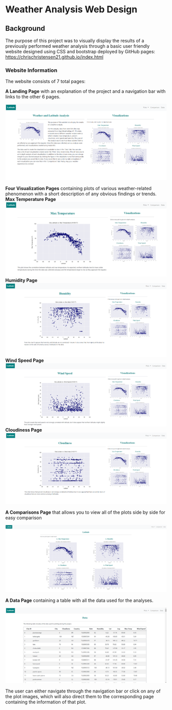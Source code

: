 # Weather Analysis Web Design

## Background

The purpose of this project was to visually display the results of a previously performed weather analysis through a basic user friendly website designed using CSS and bootstrap deployed by GitHub pages: https://chrischristensen21.github.io/index.html

### Website Information

The website consists of 7 total pages:

**A Landing Page** with an explanation of the project and a navigation bar with links to the other 6 pages. 

![Landing Page](https://github.com/chrischristensen21/Weather-Analysis-Web-Design/blob/main/Images/Landing%20Page.png)

**Four Visualization Pages** containing plots of various weather-related phenomenon with a short description of any obvious findings or trends.
**Max Temperature Page**
![Max Temp Page](https://github.com/chrischristensen21/Weather-Analysis-Web-Design/blob/main/Images/Max%20Temp%20Visualization%20Page.png)
**Humidity Page**
![Humidity Page](https://github.com/chrischristensen21/Weather-Analysis-Web-Design/blob/main/Images/Humidity%20Visualization%20Page.png)
**Wind Speed Page**
![Wind Speed Page](https://github.com/chrischristensen21/Weather-Analysis-Web-Design/blob/main/Images/Wind%20Speed%20Page.png)
**Cloudiness Page**
![Cloudiness Page](https://github.com/chrischristensen21/Weather-Analysis-Web-Design/blob/main/Images/Cloudiness%20Visualization%20Page.png)

**A Comparisons Page** that allows you to  view all of the plots side by side for easy comparison

![Comparisons Page](https://github.com/chrischristensen21/Weather-Analysis-Web-Design/blob/main/Images/Comparison%20Page.png)

**A Data Page** containing a table with all the data used for the analyses.

![Data Page](https://github.com/chrischristensen21/Weather-Analysis-Web-Design/blob/main/Images/Data%20Page.png)

The user can either navigate through the navigation bar or click on any of the plot images, which will also direct them to the corresponding page containing the information of that plot.

